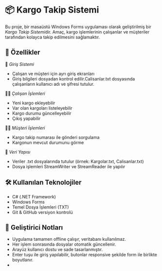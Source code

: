 # 📦 Kargo Takip Sistemi

Bu proje, bir masaüstü Windows Forms uygulaması olarak geliştirilmiş bir *Kargo Takip Sistemi*dir. Amaç, kargo işlemlerinin çalışanlar ve müşteriler tarafından kolayca takip edilmesini sağlamaktır.

## 🚀 Özellikler

🔐 *Giriş Sistemi*  
- Çalışan ve müşteri için ayrı giriş ekranları  
- Giriş bilgileri dosyadan kontrol edilir.Calisanlar.txt dosyasında çalışanların kullanıcı adı ve şifresi tutulur.

👩‍💼 *Çalışan İşlemleri*  
- Yeni kargo ekleyebilir  
- Var olan kargoları listeleyebilir  
- Kargo durumu güncelleyebilir  
- Çıkış yapabilir

🧍‍♀ *Müşteri İşlemleri*  
- Kargo takip numarası ile gönderi sorgulama  
- Kargonun mevcut durumunu görme

📁 *Veri Yapısı*  
- Veriler .txt dosyalarında tutulur (örnek: Kargolar.txt, Calisanlar.txt)  
- Dosya işlemleri StreamWriter ve StreamReader ile yapılır

## 🛠 Kullanılan Teknolojiler

- C# (.NET Framework)
- Windows Forms
- Temel Dosya İşlemleri (TXT)
- Git & GitHub versiyon kontrolü

## 🧠 Geliştirici Notları

- Uygulama tamamen offline çalışır, veritabanı kullanılmaz.  
- Her işlem sonrasında dosyalar otomatik güncellenir.  
- Arayüz kullanıcı dostu ve sade tasarlanmıştır.  
- Enter tuşu ile giriş yapılabilir, butonlar responsive şekilde form ile birlikte boyutlanır.
-
